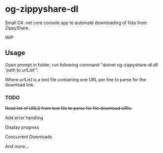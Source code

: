 # og-zippyshare-dl

Small C# .net core console app to automate downloading of files from ZippyShare.

WIP

## Usage

Open prompt in folder, run following command "dotnet og-zippyshare-dl.dll 'path to urlList'".

Where urlList is a text file containing one URL per line to parse for the download link.

### TODO

~~Read list of URLS from text file to parse for file download URIs.~~

Add error handling

Display progress

Concurrent Downloads

And more...